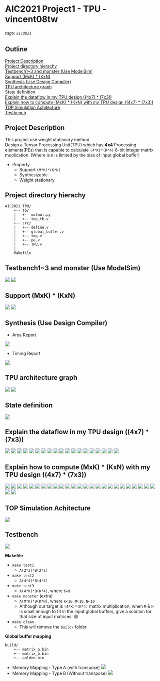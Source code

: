 # AIC2021 Project1 - TPU - vincent08tw
###### tags: `aic2021` 

## Outline
[Project Description](https://github.com/vincent08tw/ai_on_chip_project1/tree/main/AIC2021_TPU_Template-master#project-description)  
[Project directory hierachy](https://github.com/vincent08tw/ai_on_chip_project1/tree/main/AIC2021_TPU_Template-master#project-directory-hierachy)  
[Testbench1~3 and monster (Use ModelSim)](https://github.com/vincent08tw/ai_on_chip_project1/tree/main/AIC2021_TPU_Template-master#testbench13-and-monster-use-modelsim)  
[Support (MxK) * (KxN)](https://github.com/vincent08tw/ai_on_chip_project1/tree/main/AIC2021_TPU_Template-master#support-mxk--kxn)  
[Synthesis (Use Design Compiler)](https://github.com/vincent08tw/ai_on_chip_project1/tree/main/AIC2021_TPU_Template-master#synthesis-use-design-compiler)  
[TPU architecture graph](https://github.com/vincent08tw/ai_on_chip_project1/tree/main/AIC2021_TPU_Template-master#tpu-architecture-graph)  
[State definition](https://github.com/vincent08tw/ai_on_chip_project1/tree/main/AIC2021_TPU_Template-master#state-definition)  
[Explain the dataflow in my TPU design ((4x7) * (7x3))](https://github.com/vincent08tw/ai_on_chip_project1/tree/main/AIC2021_TPU_Template-master#explain-the-dataflow-in-my-tpu-design-4x7--7x3)  
[Explain how to compute (MxK) * (KxN) with my TPU design ((4x7) * (7x3))](https://github.com/vincent08tw/ai_on_chip_project1/tree/main/AIC2021_TPU_Template-master#explain-how-to-compute-mxk--kxn-with-my-tpu-design-4x7--7x3)  
[TOP Simulation Achitecture](https://github.com/vincent08tw/ai_on_chip_project1/tree/main/AIC2021_TPU_Template-master#top-simulation-achitecture)  
[Testbench](https://github.com/vincent08tw/ai_on_chip_project1/tree/main/AIC2021_TPU_Template-master#testbench)  


## Project Description
This project use weight stationary method.  
Design a Tensor Processing Unit(TPU) which has **4x4** Processing elements(PEs) that is capable to calculate ```(4*K)*(K*4)``` 8-bit integer matrix muplication. (Where is ```K``` is limited by the size of input global buffer)  
* Property  
	* Support ```(M*K)*(K*N)```
	* Synthesizable  
	* Weight stationary  

## Project directory hierachy
```
AIC2021_TPU/
    +-- tb/
    |   +-- matmul.py
    |   +-- top_tb.v
    +-- src/
    |   +-- define.v
    |   +-- global_buffer.v
    |   +-- top.v
	|   +-- pe.v
	|   +-- TPU.v	
    |
    Makefile
```

## Testbench1~3 and monster (Use ModelSim)
![](./img/slide52.PNG)
![](./img/slide53.PNG)

## Support (MxK) * (KxN) 
![](./img/slide54.PNG)
![](./img/slide55.PNG)

## Synthesis (Use Design Compiler)
* Area Report  

![](./img/tpu_area.png)

* Timing Report  

![](./img/tpu_timing.png)

## TPU architecture graph
![](./img/slide2.PNG)
![](./img/slide4.PNG)

## State definition
![](./img/slide5.PNG)

## Explain the dataflow in my TPU design ((4x7) * (7x3))
![](./img/slide6.PNG)
![](./img/slide7.PNG)
![](./img/slide8.PNG)
![](./img/slide9.PNG)
![](./img/slide10.PNG)
![](./img/slide11.PNG)
![](./img/slide12.PNG)
![](./img/slide13.PNG)
![](./img/slide14.PNG)
![](./img/slide15.PNG)
![](./img/slide16.PNG)
![](./img/slide17.PNG)
![](./img/slide18.PNG)
![](./img/slide19.PNG)
![](./img/slide20.PNG)
![](./img/slide21.PNG)
![](./img/slide22.PNG)
![](./img/slide23.PNG)
![](./img/slide24.PNG)

## Explain how to compute (MxK) * (KxN) with my TPU design ((4x7) * (7x3))
![](./img/slide25.PNG)
![](./img/slide26.PNG)
![](./img/slide27.PNG)
![](./img/slide28.PNG)
![](./img/slide29.PNG)
![](./img/slide30.PNG)
![](./img/slide31.PNG)
![](./img/slide32.PNG)
![](./img/slide33.PNG)
![](./img/slide34.PNG)
![](./img/slide35.PNG)
![](./img/slide36.PNG)
![](./img/slide37.PNG)
![](./img/slide38.PNG)
![](./img/slide39.PNG)
![](./img/slide40.PNG)
![](./img/slide41.PNG)
![](./img/slide42.PNG)
![](./img/slide43.PNG)
![](./img/slide44.PNG)
![](./img/slide45.PNG)
![](./img/slide46.PNG)
![](./img/slide47.PNG)
![](./img/slide48.PNG)
![](./img/slide49.PNG)
![](./img/slide50.PNG)
![](./img/slide51.PNG)




## TOP Simulation Achitecture
![](./img/top.png)

## Testbench
![](./img/testbench.png)

**Makefile**
* ```make test1```
    * ```A(2*2)*B(2*2)```
* ```make test2```
    * ```A(4*4)*B(4*4)```
* ```make test3```
    * ```A(4*K)*B(K*4)```, where ```K=9```
* ```make monster``` (extra)
    * ```A(M*K)*B(K*N)```, where ```K<10```, ```M<10```, ```N<10```
    * Although our target is ```(4*K)*(K*4)``` matrix multiplication, when ```M``` & ```N``` is small enough to fit in the input global buffers, give a solution for that size of input matrices. :smile:
* ```make clean```
    * This will remove the ```build/``` folder 

**Global buffer mapping**
```
build/
    +-- matrix_a.bin
    +-- matrix_b.bin
    +-- golden.bin
```
* Memory Mapping - Type A (with transpose)
![](./img/matrix_a.png)
* Memory Mapping - Type B (Without transpose)
![](./img/matrix_b.png)


